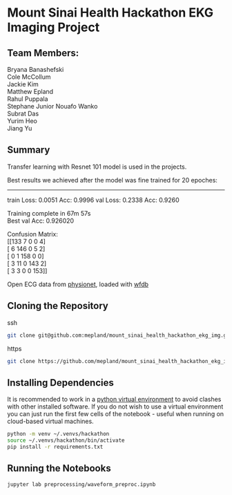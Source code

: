 # Mount Sinai Health Hackathon EKG Imaging Project

## Team Members:
Bryana Banashefski  
Cole McCollum  
Jackie Kim  
Matthew Epland  
Rahul Puppala  
Stephane Junior Nouafo Wanko  
Subrat Das  
Yurim Heo  
Jiang Yu

## Summary
Transfer learning with Resnet 101 model is used in the projects. <br/>

Best results we achieved after the model was fine trained for 20 epoches: <br/>

----------
train Loss: 0.0051 Acc: 0.9996
val Loss: 0.2338 Acc: 0.9260 <br/>

Training complete in 67m 57s <br/>
Best val Acc: 0.926020 <br/>

Confusion Matrix: <br/>
 [[133   7   0   0   4]<br/>
 [  6 146   0   5   2]<br/>
 [  0   1 158   0   0]<br/>
 [  3  11   0 143   2]<br/>
 [  3   3   0   0 153]] <br/>
 

Open ECG data from [physionet](https://physionet.org/content/ptbdb/1.0.0/), loaded with [wfdb](https://github.com/MIT-LCP/wfdb-python)  

## Cloning the Repository
ssh  
```bash
git clone git@github.com:mepland/mount_sinai_health_hackathon_ekg_img.git
```

https  
```bash
git clone https://github.com/mepland/mount_sinai_health_hackathon_ekg_img.git
```

## Installing Dependencies
It is recommended to work in a [python virtual environment](https://realpython.com/python-virtual-environments-a-primer/) to avoid clashes with other installed software. If you do not wish to use a virtual environment you can just run the first few cells of the notebook - useful when running on cloud-based virtual machines.
```bash
python -m venv ~/.venvs/hackathon
source ~/.venvs/hackathon/bin/activate
pip install -r requirements.txt
```

## Running the Notebooks

```bash
jupyter lab preprocessing/waveform_preproc.ipynb
```
